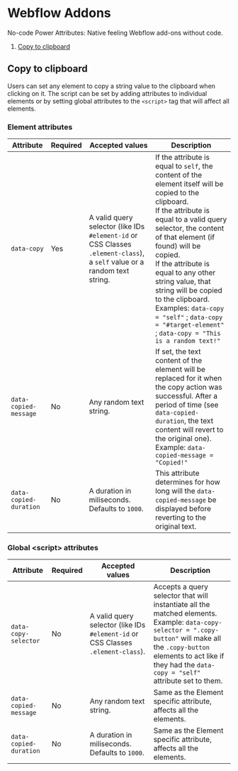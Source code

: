 # Webflow Addons

No-code Power Attributes: Native feeling Webflow add-ons without code.

1. [Copy to clipboard](#copy-to-clipboard)

## Copy to clipboard

Users can set any element to copy a string value to the clipboard when clicking on it. The script can be set by adding attributes to individual elements or by setting global attributes to the `<script>` tag that will affect all elements.

### Element attributes

| Attribute              | Required | Accepted values                                                                                                          | Description                                                                                                                                                                                                                                                                                                                                                                                                                                 |
| ---------------------- | -------- | ------------------------------------------------------------------------------------------------------------------------ | ------------------------------------------------------------------------------------------------------------------------------------------------------------------------------------------------------------------------------------------------------------------------------------------------------------------------------------------------------------------------------------------------------------------------------------------- |
| `data-copy`            | Yes      | A valid query selector (like IDs `#element-id` or CSS Classes `.element-class`), a `self` value or a random text string. | If the attribute is equal to `self`, the content of the element itself will be copied to the clipboard.<br/>If the attribute is equal to a valid query selector, the content of that element (if found) will be copied.<br/>If the attribute is equal to any other string value, that string will be copied to the clipboard.<br/>Examples: `data-copy = "self"` ; `data-copy = "#target-element"` ; `data-copy = "This is a random text!"` |
| `data-copied-message`  | No       | Any random text string.                                                                                                  | If set, the text content of the element will be replaced for it when the copy action was successful. After a period of time (see `data-copied-duration`, the text content will revert to the original one).<br/>Example: `data-copied-message = "Copied!"`                                                                                                                                                                                  |
| `data-copied-duration` | No       | A duration in miliseconds. Defaults to `1000`.                                                                           | This attribute determines for how long will the `data-copied-message` be displayed before reverting to the original text.                                                                                                                                                                                                                                                                                                                   |

### Global &lt;script> attributes

| Attribute              | Required | Accepted values                                                                  | Description                                                                                                                                                                                                                                   |
| ---------------------- | -------- | -------------------------------------------------------------------------------- | --------------------------------------------------------------------------------------------------------------------------------------------------------------------------------------------------------------------------------------------- |
| `data-copy-selector`   | No       | A valid query selector (like IDs `#element-id` or CSS Classes `.element-class`). | Accepts a query selector that will instantiate all the matched elements.<br/>Example: `data-copy-selector = ".copy-button"` will make all the `.copy-button` elements to act like if they had the `data-copy = "self"` attribute set to them. |
| `data-copied-message`  | No       | Any random text string.                                                          | Same as the Element specific attribute, affects all the elements.                                                                                                                                                                             |
| `data-copied-duration` | No       | A duration in miliseconds. Defaults to `1000`.                                   | Same as the Element specific attribute, affects all the elements.                                                                                                                                                                             |

